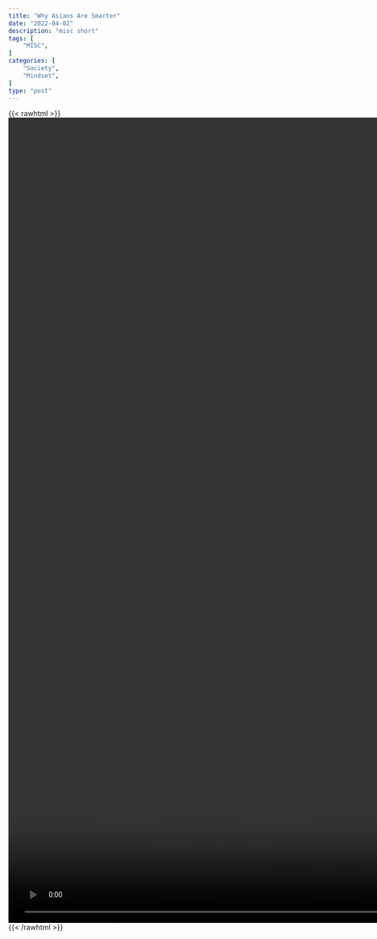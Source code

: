 ```yaml
---
title: "Why Asians Are Smarter"
date: "2022-04-02"
description: "misc short"
tags: [
    "MISC",
]
categories: [
    "Society",
    "Mindset",
]
type: "post"
---
```

{{< rawhtml >}}
    <video style="height:40vh;width:auto" overflow="hidden" controls>
        <source src="https://clips.dev00ps.com/MISC/This_is_why_Asians_are_smarter_than_you_1.mp4" type="video/mp4"> 
    </video>
{{< /rawhtml >}}